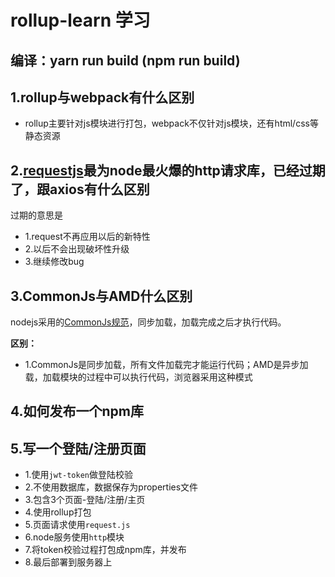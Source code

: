# rollup-learn 学习
## 编译：yarn run build (npm run build)

## 1.rollup与webpack有什么区别
- rollup主要针对js模块进行打包，webpack不仅针对js模块，还有html/css等静态资源


## 2.[requestjs](https://github.com/request/request)最为node最火爆的http请求库，已经过期了，跟axios有什么区别
过期的意思是
- 1.request不再应用以后的新特性
- 2.以后不会出现破坏性升级
- 3.继续修改bug

## 3.CommonJs与AMD什么区别

nodejs采用的[CommonJs规范](https://javascript.ruanyifeng.com/nodejs/module.html)，同步加载，加载完成之后才执行代码。

**区别：**
- 1.CommonJs是同步加载，所有文件加载完才能运行代码；AMD是异步加载，加载模块的过程中可以执行代码，浏览器采用这种模式


## 4.如何发布一个npm库
## 5.写一个登陆/注册页面
- 1.使用`jwt-token`做登陆校验
- 2.不使用数据库，数据保存为properties文件
- 3.包含3个页面-登陆/注册/主页
- 4.使用rollup打包
- 5.页面请求使用`request.js`
- 6.node服务使用`http`模块
- 7.将token校验过程打包成npm库，并发布
- 8.最后部署到服务器上